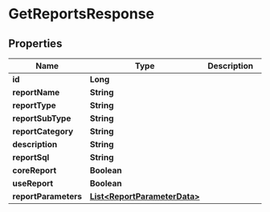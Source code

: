 
# GetReportsResponse

## Properties
Name | Type | Description | Notes
------------ | ------------- | ------------- | -------------
**id** | **Long** |  |  [optional]
**reportName** | **String** |  |  [optional]
**reportType** | **String** |  |  [optional]
**reportSubType** | **String** |  |  [optional]
**reportCategory** | **String** |  |  [optional]
**description** | **String** |  |  [optional]
**reportSql** | **String** |  |  [optional]
**coreReport** | **Boolean** |  |  [optional]
**useReport** | **Boolean** |  |  [optional]
**reportParameters** | [**List&lt;ReportParameterData&gt;**](ReportParameterData.md) |  |  [optional]



